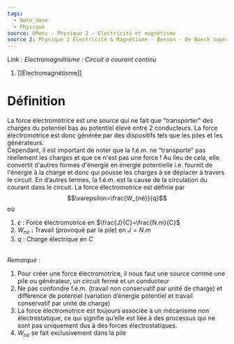 ```yaml
---
tags:
  - Note_done
  - Physique
source: UMons - Physique 2 - Electricité et magnétisme
source 2: Physique 2 Electricité & Magnétisme - Benson - De Boeck Supérieur
---
```


Link :
_Electromagnétisme : Circuit à courant continu_
1. [[Electromagnétisme]]

# Définition
La force électromotrice est une source qui ne fait que "transporter" des charges du potentiel bas au potentiel élevé entre 2 conducteurs. La force électromotrice est donc générée par des dispositifs tels que les piles et les générateurs.
\
Cependant, il est important de noter que la f.é.m. ne “transporte” pas réellement les charges et que ce n'est pas une force ! Au lieu de cela, elle convertit d'autres formes d'énergie en énergie potentielle i.e. fournit de l'énergie à la charge et donc qui pousse les charges à se déplacer à travers le circuit. En d’autres termes, la f.é.m. est la cause de la circulation du courant dans le circuit.
La force électromotrice est définie par $$\varepsilon=\frac{W_{né}}{q}$$ où 
1. $\varepsilon$ : Force électromotrice en $\frac{J}{C}=\frac{N.m}{C}$ 
2. $W_{né}$ : Travail (provoqué par la pile) en $J=N.m$ 
3. $q$ : Charge électrique en $C$ 

\
_Remarque_ : 
1. Pour créer une force électromotrice, il nous faut une source comme une pile ou générateur, un circuit fermé et un conducteur
2. Ne pas confondre f.é.m. (travail non conservatif par unité de charge) et différence de potentiel (variation d’énergie potentiel et travail conservatif par unité de charge)
3. La force électromotrice est toujours associée à un mécanisme non électrostatique, ce qui signifie qu’elle est liée à des processus qui ne sont pas uniquement dus à des forces électrostatiques.
4. $W_{né}$ se fait exclusivement dans la pile
